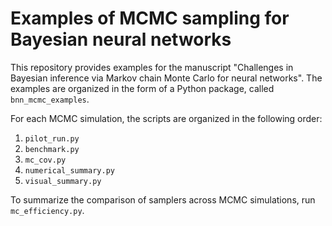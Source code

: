 # Examples of MCMC sampling for Bayesian neural networks

This repository provides examples for the manuscript
"Challenges in Bayesian inference via Markov chain Monte Carlo for neural networks".
The examples are organized in the form of a Python package,
called `bnn_mcmc_examples`.

For each MCMC simulation, the scripts are organized in the following order:
1. `pilot_run.py`
2. `benchmark.py`
3. `mc_cov.py`
4. `numerical_summary.py`
5. `visual_summary.py`

To summarize the comparison of samplers across MCMC simulations, run `mc_efficiency.py`.

